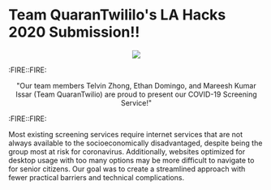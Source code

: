 # Team QuaranTwililo's LA Hacks 2020 Submission!!

<p align="center"><img src= "https://challengepost-s3-challengepost.netdna-ssl.com/photos/production/challenge_thumbnails/000/787/815/datas/original.png"></p>


:FIRE::FIRE:<p align="center"> "Our team members Telvin Zhong, Ethan Domingo, and Mareesh Kumar Issar (Team QuaranTwilio) are proud to present our COVID-19 Screening Service!"</p>:FIRE::FIRE:

Most existing screening services require internet services that are not always available to the socioeconomically disadvantaged, despite being the group most at risk for coronavirus. Additionally, websites optimized for desktop usage with too many options may be more difficult to navigate to for senior citizens. Our goal was to create a streamlined approach with fewer practical barriers and technical complications.
